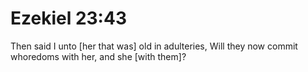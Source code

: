# Ezekiel 23:43

Then said I unto [her that was] old in adulteries, Will they now commit whoredoms with her, and she [with them]?